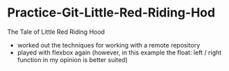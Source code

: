 # Practice-Git-Little-Red-Riding-Hod
The Tale of Little Red Riding Hood
- worked out the techniques for working with a remote repository
- played with flexbox again (however, in this example the float: left / right function in my opinion is better suited)